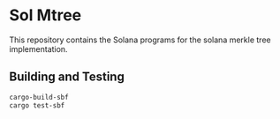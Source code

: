 # Sol Mtree

  This repository contains the Solana programs for the solana merkle tree implementation.

## Building and Testing

  ```sh
  cargo-build-sbf
  cargo test-sbf
  ```
  